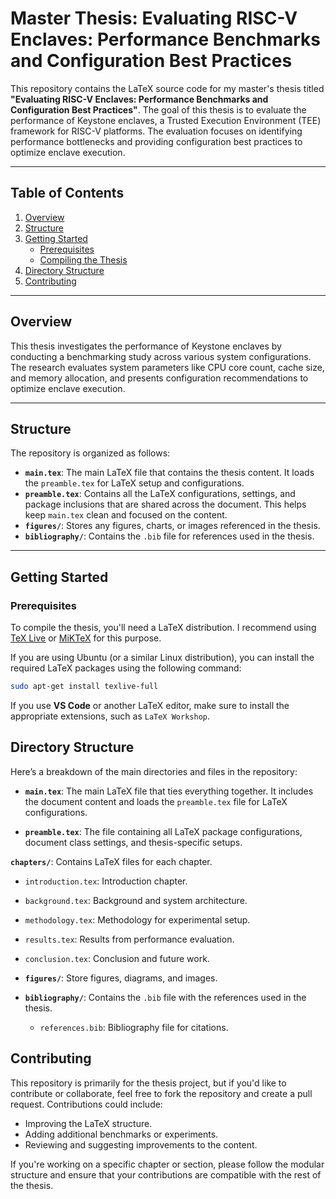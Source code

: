 # Master Thesis: Evaluating RISC-V Enclaves: Performance Benchmarks and Configuration Best Practices

This repository contains the LaTeX source code for my master's thesis titled **"Evaluating RISC-V Enclaves: Performance Benchmarks and Configuration Best Practices"**. The goal of this thesis is to evaluate the performance of Keystone enclaves, a Trusted Execution Environment (TEE) framework for RISC-V platforms. The evaluation focuses on identifying performance bottlenecks and providing configuration best practices to optimize enclave execution.

---

## Table of Contents
1. [Overview](#overview)
2. [Structure](#structure)
3. [Getting Started](#getting-started)
   - [Prerequisites](#prerequisites)
   - [Compiling the Thesis](#compiling-the-thesis)
4. [Directory Structure](#directory-structure)
5. [Contributing](#contributing)

---

## Overview

This thesis investigates the performance of Keystone enclaves by conducting a benchmarking study across various system configurations. The research evaluates system parameters like CPU core count, cache size, and memory allocation, and presents configuration recommendations to optimize enclave execution.

---

## Structure

The repository is organized as follows:

- **`main.tex`**: The main LaTeX file that contains the thesis content. It loads the `preamble.tex` for LaTeX setup and configurations.
- **`preamble.tex`**: Contains all the LaTeX configurations, settings, and package inclusions that are shared across the document. This helps keep `main.tex` clean and focused on the content.
- **`figures/`**: Stores any figures, charts, or images referenced in the thesis.
- **`bibliography/`**: Contains the `.bib` file for references used in the thesis.

---

## Getting Started

### Prerequisites

To compile the thesis, you'll need a LaTeX distribution. I recommend using [TeX Live](https://www.tug.org/texlive/) or [MiKTeX](https://miktex.org/) for this purpose.

If you are using Ubuntu (or a similar Linux distribution), you can install the required LaTeX packages using the following command:

```bash
sudo apt-get install texlive-full
```

If you use **VS Code** or another LaTeX editor, make sure to install the appropriate extensions, such as `LaTeX Workshop`.

## Directory Structure

Here’s a breakdown of the main directories and files in the repository:


- **`main.tex`**: The main LaTeX file that ties everything together. It includes the document content and loads the `preamble.tex` file for LaTeX configurations.
    
- **`preamble.tex`**: The file containing all LaTeX package configurations, document class settings, and thesis-specific setups.

**`chapters/`**: Contains LaTeX files for each chapter.

- `introduction.tex`: Introduction chapter.
    
- `background.tex`: Background and system architecture.
    
- `methodology.tex`: Methodology for experimental setup.
    
- `results.tex`: Results from performance evaluation.
    
- `conclusion.tex`: Conclusion and future work.

- **`figures/`**: Store figures, diagrams, and images.
- **`bibliography/`**: Contains the `.bib` file with the references used in the thesis.
    - `references.bib`: Bibliography file for citations.

## Contributing

This repository is primarily for the thesis project, but if you'd like to contribute or collaborate, feel free to fork the repository and create a pull request. Contributions could include:
- Improving the LaTeX structure.
- Adding additional benchmarks or experiments.
- Reviewing and suggesting improvements to the content.

If you're working on a specific chapter or section, please follow the modular structure and ensure that your contributions are compatible with the rest of the thesis.

